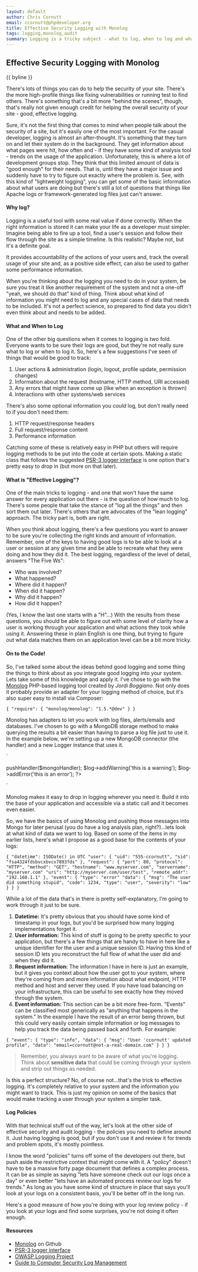 ```yaml
---
layout: default
author: Chris Cornutt
email: ccornutt@phpdeveloper.org
title: Effective Security Logging with Monolog
tags: logging,monolog,audit
summary: Logging is a tricky subject - what to log, when to log and what tools to use.
---
```


Effective Security Logging with Monolog
--------------

{{ byline }}

There's lots of things you can do to help the security of your site. There's the more
high-profile things like fixing vulnerabilities or running test to find others. There's
something that's a bit more "behind the scenes", though, that's really not given enough 
credit for helping the overall security of your site - good, effective logging.

Sure, it's not the first thing that comes to mind when people talk about the security 
of a site, but it's easily one of the most important. For the casual developer, logging
is almost an after-thought. It's something that they turn on and let their system do
in the background. They get information about what pages were hit, how often and - if 
they have some kind of analysis tool - trends on the usage of the application. Unfortunately,
this is where a lot of development groups stop. They think that this limited amount of 
data is "good enough" for their needs. That is, until they have a major issue and suddenly
have to try to figure out exactly where the problem is. See, with this kind of "lightweight
logging", you can get some of the basic information about what users are doing but there's
still a lot of questions that things like Apache logs or framework-generated log files just
can't answer.

#### Why log?

Logging is a useful tool with some real value if done correctly. When the right information
is stored it can make your life as a developer must simpler. Imagine being able to fire
up a tool, find a user's session and follow their flow through the site as a simple timeline.
Is this realistic? Maybe not, but it's a definite goal. 

It provides accountability of the actions of your users and, track the overall usage of your
site and, as a positive side effect, can also be used to gather some performance information.

When you're thinking about the logging you need to do in your system, be sure you treat it
like another requirement of the system and not a one-off "yeah, we should do that" kind of 
thing. Think about what kind of information you might need to log and any special cases 
of data that needs to be included. It's not a perfect science, so prepared to find data
you didn't even think about and needs to be added.

#### What and When to Log

One of the other big questions when it comes to logging is two fold. Everyone wants to 
be sure their logs are good, but they're not really sure what to log or when to log it.
So, here's a few suggestions I've seen of things that would be good to track:

1. User actions & administration (login, logout, profile update, permission changes)
2. Information about the request (hostname, HTTP method, URI accessed)
3. Any errors that might have come up (like when an exception is thrown)
4. Interactions with other systems/web services

There's also some optional information you *could* log, but don't really need to if you
don't need them:

1. HTTP request/response headers
2. Full request/response content
3. Performance information

Catching some of these is relatively easy in PHP but others will require logging methods
to be put into the code at certain spots. Making a static class that follows the suggested
[PSR-3 logger interface](https://github.com/php-fig/fig-standards/blob/master/accepted/PSR-3-logger-interface.md)
is one option that's pretty easy to drop in (but more on that later).


#### What is "Effective Logging"?

One of the main tricks to logging - and one that won't have the same answer for every
application out there - is the question of how much to log. There's some people that 
take the stance of "log all the things" and then sort them out later. There's others that
are advocates of the "lean logging" approach. The tricky part is, both are right.

When you think about logging, there's a few questions you want to answer to be sure you're
collecting the right kinds and amount of information. Remember, one of the keys to having good
logs is to be able to look at a user or session at any given time and be able to recreate what
they were doing and how they did it. The best logging, regardless of the level of detail,
answers "The Five Ws":

- Who was involved?
- What happened?
- Where did it happen?
- When did it happen?
- Why did it happen?
- How did it happen?

(Yes, I know the last one starts with a "H"...) With the results from these questions, 
you should be able to figure out with some level of clarity how a user is working through
your application and what actions they took while using it. Answering these in plain 
English is one thing, but trying to figure out what data matches them on an application 
level can be a bit more tricky.


#### On to the Code!

So, I've talked some about the ideas behind good logging and some thing the things to 
think about as you integrate good logging into your system. Lets take some of this knowledge
and apply it. I've chose to go with the [Monolog](https://github.com/Seldaek/monolog)
PHP-based logging tool created by *Jordi Boggiano*. Not only does it probably provide an 
adapter for your logging method of choice, but it's also super easy to install via Composer:

`
{
    "require": {
        "monolog/monolog": "1.5.*@dev"
    }
}
`

Monolog has adapters to let you work with log files, alerts/emails and databases. I've chosen 
to go with a MongoDB storage method to make querying the results a bit easier than having to 
parse a log file just to use it. In the example below, we're setting up a new MongoDB 
connector (the handler) and a new Logger instance that uses it.

`
<?php
use Monolog\Logger;
use Monolog\Handler\MongoDBHandler;

$handler = new MongoDBHandler(
     new \Mongo('mongodb://localhost:27017'),
     'logDatabase',
     'logCollection'
);

$log = new Logger('audit');
$log->pushHandler($mongoHandler);

$log->addWarning('this is a warning');
$log->addError('this is an error');
?>
`

Monolog makes it easy to drop in logging wherever you need it. Build it into the base 
of your application and accessible via a static call and it becomes even easier.

So, we have the basics of using Monolog and pushing those messages into Mongo for later
perusal (you do have a log analysis plan, right?)...lets look at what kind of data we want
to log. Based on some of the items in my earlier lists, here's what I propose as a good 
base for the contents of your logs:

`
{
     "datetime": ISODate() in UTC
     "user": {
          "uid": "555-ccornutt",
          "sid": "fsa4324fdsbvcxbvcx7893fds"
     },
     "request": {
          "port": 80,
          "protocol": "HTTP",
          "method": "GET",
          "hostname": "www.myserver.com",
          "servername": "myserver.com"
          "uri": "http://myserver.com/user/test",
          "remote_addr": "192.168.1.1"
     },
     "event": {
          "type": "error"
          "data": {
               "msg": "The user did something stupid",
               "code": 1234,
               "type": "user",
               "severity": "low"
          }
     }
}
`

While a lot of the data that's in there is pretty self-explanatory, I'm going to work
through it just to be sure.

1. **Datetime:** It's pretty obvious that you should have some kind of timestamp in your 
    logs, but you'd be surprised how many logging implementations forget it.
2. **User information:** This kind of stuff is going to be pretty specific to your application,
    but there's a few things that are handy to have in here like a unique identifier for the user
    and a unique session ID. Having this kind of session ID lets you reconstruct the full 
    flow of what the user did and when they did it.
3. **Request information:** The information I have in here is just an example, but it gives
    you context about how the user got to your system, where they're coming from and more 
    information about what endpoint, HTTP method and host and server they used. If you have 
    load balancing on your infrastructure, this can be useful to see exactly how they moved
    through the system.
4. **Event information:** This section can be a bit more free-form. "Events" can be classified
    most generically as "anything that happens in the system." In the example I have
    the result of an error being thrown, but this could very easily contain simple information
    or log messages to help you track the data being passed back and forth. For example:

`
{
    "event": {
        "type": "info",
        "data": {
            "msg": "User 'ccornutt' updated profile",
            "data": "email=ccornutt@not-a-real-domain.com"
        }
    }
}
`

> Remember, you always want to be aware of what you're logging. Think about **sensitive data**
> that could be coming through your system and strip out things as needed.

Is this a perfect structure? No, of course not...that's the trick to effective logging. It's
completely relative to your system and the information you might want to track. This is just
my opinion on some of the basics that would make tracking a user through your system a 
simpler task.

#### Log Policies

With that technical stuff out of the way, let's look at the other side of effective security
and audit logging - the policies you need to define around it. Just having logging is good, 
but if you don't use it and review it for trends and problem spots, it's mostly pointless. 

I know the word "policies" turns off some of the developers out there, but push aside the 
restrictive context that might come with it. A "policy" doesn't have to be a massive forty 
page document that defines a complex process. It can be as simple as saying "lets have someone
check out our logs once a day" or even better "lets have an automated process review our 
logs for trends." As long as you have some kind of structure in place that says you'll look
at your logs on a consistent basis, you'll be better off in the long run.

Here's a good measure of how you're doing with your log review policy - if you look at your 
logs and find some surprises, you're not doing it often enough.

#### Resources
- [Monolog](https://github.com/Seldaek/monolog) on Github
- [PSR-3 logger interface](https://github.com/php-fig/fig-standards/blob/master/accepted/PSR-3-logger-interface.md)
- [OWASP Logging Project](https://www.owasp.org/index.php/Category:OWASP_Logging_Project)
- [Guide to Computer Security Log Management](http://csrc.nist.gov/publications/nistpubs/800-92/SP800-92.pdf)
